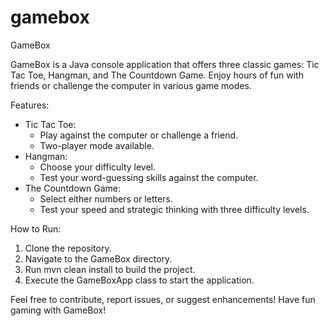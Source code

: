 # gamebox
GameBox

GameBox is a Java console application that offers three classic games: Tic Tac Toe, Hangman, and The Countdown Game. Enjoy hours of fun with friends or challenge the computer in various game modes.

Features:

* Tic Tac Toe:
    * Play against the computer or challenge a friend.
    * Two-player mode available.
* Hangman:
    * Choose your difficulty level.
    * Test your word-guessing skills against the computer.
* The Countdown Game:
    * Select either numbers or letters.
    * Test your speed and strategic thinking with three difficulty levels.
    
How to Run:

1. Clone the repository.
2. Navigate to the GameBox directory.
3. Run mvn clean install to build the project.
4. Execute the GameBoxApp class to start the application.

Feel free to contribute, report issues, or suggest enhancements! Have fun gaming with GameBox!